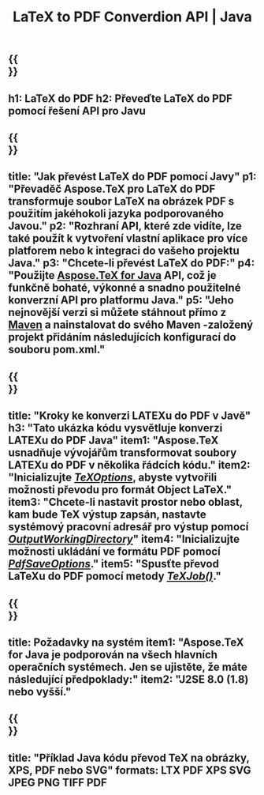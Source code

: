 ﻿---
translation: true
template: /_templates/_conversion-child-java.md
title: LaTeX to PDF Converdion API | Java
description: Funkce převodu LaTeX do PDF. Integrujte tuto místní knihovnu Java do svého projektu nebo použijte multiplatformní aplikace pro převod LaTeXu do PDF.
keywords: latex do pdf api java, latex2pdf integrovat
url: /java/conversion/latex-to-pdf/
family: tex
platformtag: java
feature: conversion
informat: LATEX
outformat: PDF
otherformats: TIFF JPEG PNG PDF
---

{{<section banner>}}
---
h1: LaTeX do PDF
h2: Převeďte LaTeX do PDF pomocí řešení API pro Javu
---

{{<section overview>}}
---
title: "Jak převést LaTeX do PDF pomocí Javy"
p1: "Převaděč Aspose.TeX pro LaTeX do PDF transformuje soubor LaTeX na obrázek PDF s použitím jakéhokoli jazyka podporovaného Javou."
p2: "Rozhraní API, které zde vidíte, lze také použít k vytvoření vlastní aplikace pro více platforem nebo k integraci do vašeho projektu Java."
p3: "Chcete-li převést LaTeX do PDF:"
p4: "Použijte [Aspose.TeX for Java](https://products.aspose.com/tex/java) API, což je funkčně bohaté, výkonné a snadno použitelné konverzní API pro platformu Java."
p5: "Jeho nejnovější verzi si můžete stáhnout přímo z [Maven](https://repository.aspose.com/webapp/#/artifacts/browse/tree/General/repo/com/aspose/aspose-tex) a nainstalovat do svého Maven -založený projekt přidáním následujících konfigurací do souboru pom.xml."
---

{{<section feature1>}}
---
title: "Kroky ke konverzi LATEXu do PDF v Javě"
h3: "Tato ukázka kódu vysvětluje konverzi LATEXu do PDF Java"
item1: "Aspose.TeX usnadňuje vývojářům transformovat soubory LATEXu do PDF v několika řádcích kódu."
item2: "Inicializujte [*TeXOptions*](https://reference.aspose.com/tex/java/com.aspose.tex/TeXOptions), abyste vytvořili možnosti převodu pro formát Object LaTeX."
item3: "Chcete-li nastavit prostor nebo oblast, kam bude TeX výstup zapsán, nastavte systémový pracovní adresář pro výstup pomocí [*OutputWorkingDirectory*](https://reference.aspose.com/tex/java/com.aspose.tex/TeXOptions#getOutputWorkingDirectory--)"
item4: "Inicializujte možnosti ukládání ve formátu PDF pomocí [*PdfSaveOptions*](https://reference.aspose.com/tex/java/com.aspose.tex.rendering/PdfSaveOptions)."
item5: "Spusťte převod LaTeXu do PDF pomocí metody [*TeXJob()*](https://reference.aspose.com/tex/java/com.aspose.tex/TeXJob)."
---

{{<section feature2>}}
---
title: Požadavky na systém
item1: "Aspose.TeX for Java je podporován na všech hlavních operačních systémech. Jen se ujistěte, že máte následující předpoklady:"
item2: "J2SE 8.0 (1.8) nebo vyšší."
---

{{<section widget>}}
---
title: "Příklad Java kódu převod TeX na obrázky, XPS, PDF nebo SVG"
formats: LTX PDF XPS SVG JPEG PNG TIFF PDF
---